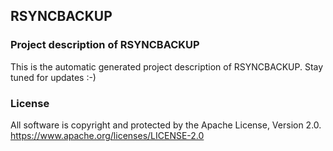 ## RSYNCBACKUP

### Project description of RSYNCBACKUP

This is the automatic generated project description of RSYNCBACKUP. Stay tuned for updates :-)

### License

All software is copyright and protected by the Apache License, Version 2.0.
https://www.apache.org/licenses/LICENSE-2.0